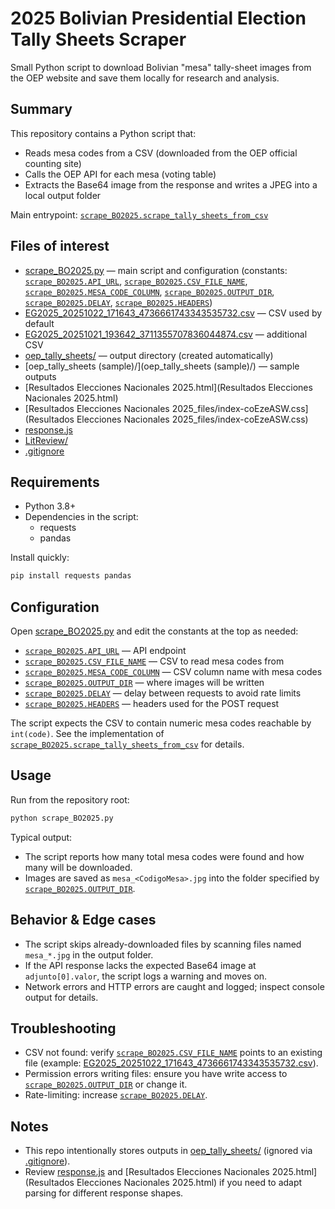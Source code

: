 # 2025 Bolivian Presidential Election Tally Sheets Scraper

Small Python script to download Bolivian "mesa" tally-sheet images from the OEP website and save them locally for research and analysis.

## Summary

This repository contains a Python script that:
- Reads mesa codes from a CSV (downloaded from the OEP official counting site)
- Calls the OEP API for each mesa (voting table)
- Extracts the Base64 image from the response and writes a JPEG into a local output folder

Main entrypoint: [`scrape_BO2025.scrape_tally_sheets_from_csv`](scrape_BO2025.py)

## Files of interest

- [scrape_BO2025.py](scrape_BO2025.py) — main script and configuration (constants: [`scrape_BO2025.API_URL`](scrape_BO2025.py), [`scrape_BO2025.CSV_FILE_NAME`](scrape_BO2025.py), [`scrape_BO2025.MESA_CODE_COLUMN`](scrape_BO2025.py), [`scrape_BO2025.OUTPUT_DIR`](scrape_BO2025.py), [`scrape_BO2025.DELAY`](scrape_BO2025.py), [`scrape_BO2025.HEADERS`](scrape_BO2025.py))
- [EG2025_20251022_171643_4736661743343535732.csv](EG2025_20251022_171643_4736661743343535732.csv) — CSV used by default
- [EG2025_20251021_193642_3711355707836044874.csv](EG2025_20251021_193642_3711355707836044874.csv) — additional CSV
- [oep_tally_sheets/](oep_tally_sheets/) — output directory (created automatically)
- [oep_tally_sheets (sample)/](oep_tally_sheets (sample)/) — sample outputs
- [Resultados Elecciones Nacionales 2025.html](Resultados Elecciones Nacionales 2025.html)
- [Resultados Elecciones Nacionales 2025_files/index-coEzeASW.css](Resultados Elecciones Nacionales 2025_files/index-coEzeASW.css)
- [response.js](response.js)
- [LitReview/](LitReview/)
- [.gitignore](.gitignore)

## Requirements

- Python 3.8+
- Dependencies in the script:
  - requests
  - pandas

Install quickly:
```bash
pip install requests pandas
```

## Configuration

Open [scrape_BO2025.py](scrape_BO2025.py) and edit the constants at the top as needed:
- [`scrape_BO2025.API_URL`](scrape_BO2025.py) — API endpoint
- [`scrape_BO2025.CSV_FILE_NAME`](scrape_BO2025.py) — CSV to read mesa codes from
- [`scrape_BO2025.MESA_CODE_COLUMN`](scrape_BO2025.py) — CSV column name with mesa codes
- [`scrape_BO2025.OUTPUT_DIR`](scrape_BO2025.py) — where images will be written
- [`scrape_BO2025.DELAY`](scrape_BO2025.py) — delay between requests to avoid rate limits
- [`scrape_BO2025.HEADERS`](scrape_BO2025.py) — headers used for the POST request

The script expects the CSV to contain numeric mesa codes reachable by `int(code)`. See the implementation of [`scrape_BO2025.scrape_tally_sheets_from_csv`](scrape_BO2025.py) for details.

## Usage

Run from the repository root:

```bash
python scrape_BO2025.py
```

Typical output:
- The script reports how many total mesa codes were found and how many will be downloaded.
- Images are saved as `mesa_<CodigoMesa>.jpg` into the folder specified by [`scrape_BO2025.OUTPUT_DIR`](scrape_BO2025.py).

## Behavior & Edge cases

- The script skips already-downloaded files by scanning files named `mesa_*.jpg` in the output folder.
- If the API response lacks the expected Base64 image at `adjunto[0].valor`, the script logs a warning and moves on.
- Network errors and HTTP errors are caught and logged; inspect console output for details.

## Troubleshooting

- CSV not found: verify [`scrape_BO2025.CSV_FILE_NAME`](scrape_BO2025.py) points to an existing file (example: [EG2025_20251022_171643_4736661743343535732.csv](EG2025_20251022_171643_4736661743343535732.csv)).
- Permission errors writing files: ensure you have write access to [`scrape_BO2025.OUTPUT_DIR`](scrape_BO2025.py) or change it.
- Rate-limiting: increase [`scrape_BO2025.DELAY`](scrape_BO2025.py).

## Notes

- This repo intentionally stores outputs in [oep_tally_sheets/](oep_tally_sheets/) (ignored via [.gitignore](.gitignore)).
- Review [response.js](response.js) and [Resultados Elecciones Nacionales 2025.html](Resultados Elecciones Nacionales 2025.html) if you need to adapt parsing for different response shapes.